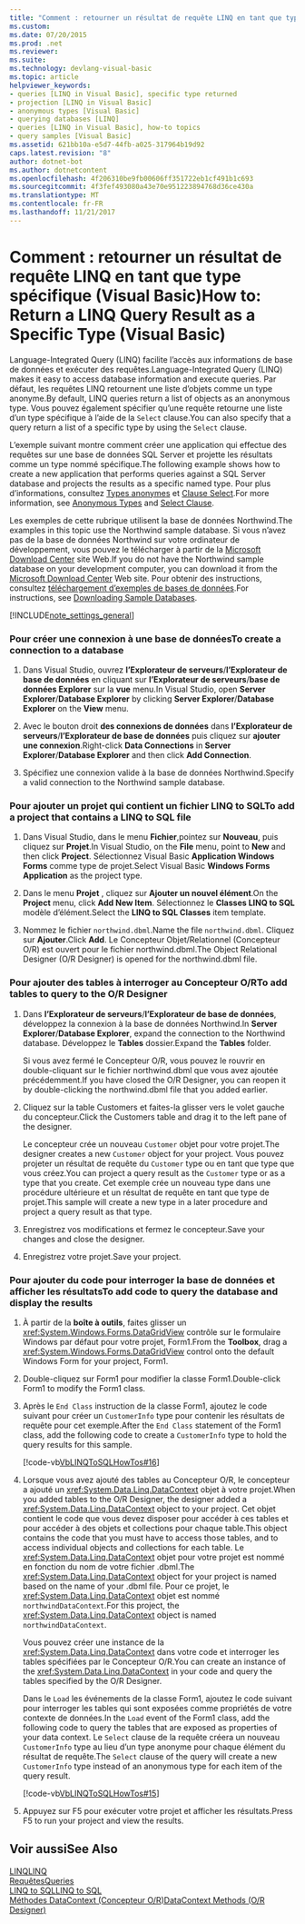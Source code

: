 ```yaml
---
title: "Comment : retourner un résultat de requête LINQ en tant que type spécifique (Visual Basic)"
ms.custom: 
ms.date: 07/20/2015
ms.prod: .net
ms.reviewer: 
ms.suite: 
ms.technology: devlang-visual-basic
ms.topic: article
helpviewer_keywords:
- queries [LINQ in Visual Basic], specific type returned
- projection [LINQ in Visual Basic]
- anonymous types [Visual Basic]
- querying databases [LINQ]
- queries [LINQ in Visual Basic], how-to topics
- query samples [Visual Basic]
ms.assetid: 621bb10a-e5d7-44fb-a025-317964b19d92
caps.latest.revision: "8"
author: dotnet-bot
ms.author: dotnetcontent
ms.openlocfilehash: 4f206310be9fb00606ff351722eb1cf491b1c693
ms.sourcegitcommit: 4f3fef493080a43e70e951223894768d36ce430a
ms.translationtype: MT
ms.contentlocale: fr-FR
ms.lasthandoff: 11/21/2017
---
```

# <a name="how-to-return-a-linq-query-result-as-a-specific-type-visual-basic"></a><span data-ttu-id="c8a5b-102">Comment : retourner un résultat de requête LINQ en tant que type spécifique (Visual Basic)</span><span class="sxs-lookup"><span data-stu-id="c8a5b-102">How to: Return a LINQ Query Result as a Specific Type (Visual Basic)</span></span>
<span data-ttu-id="c8a5b-103">Language-Integrated Query (LINQ) facilite l’accès aux informations de base de données et exécuter des requêtes.</span><span class="sxs-lookup"><span data-stu-id="c8a5b-103">Language-Integrated Query (LINQ) makes it easy to access database information and execute queries.</span></span> <span data-ttu-id="c8a5b-104">Par défaut, les requêtes LINQ retournent une liste d’objets comme un type anonyme.</span><span class="sxs-lookup"><span data-stu-id="c8a5b-104">By default, LINQ queries return a list of objects as an anonymous type.</span></span> <span data-ttu-id="c8a5b-105">Vous pouvez également spécifier qu’une requête retourne une liste d’un type spécifique à l’aide de la `Select` clause.</span><span class="sxs-lookup"><span data-stu-id="c8a5b-105">You can also specify that a query return a list of a specific type by using the `Select` clause.</span></span>  
  
 <span data-ttu-id="c8a5b-106">L’exemple suivant montre comment créer une application qui effectue des requêtes sur une base de données SQL Server et projette les résultats comme un type nommé spécifique.</span><span class="sxs-lookup"><span data-stu-id="c8a5b-106">The following example shows how to create a new application that performs queries against a SQL Server database and projects the results as a specific named type.</span></span> <span data-ttu-id="c8a5b-107">Pour plus d’informations, consultez [Types anonymes](../../../../visual-basic/programming-guide/language-features/objects-and-classes/anonymous-types.md) et [Clause Select](../../../../visual-basic/language-reference/queries/select-clause.md).</span><span class="sxs-lookup"><span data-stu-id="c8a5b-107">For more information, see [Anonymous Types](../../../../visual-basic/programming-guide/language-features/objects-and-classes/anonymous-types.md) and [Select Clause](../../../../visual-basic/language-reference/queries/select-clause.md).</span></span>  
  
 <span data-ttu-id="c8a5b-108">Les exemples de cette rubrique utilisent la base de données Northwind.</span><span class="sxs-lookup"><span data-stu-id="c8a5b-108">The examples in this topic use the Northwind sample database.</span></span> <span data-ttu-id="c8a5b-109">Si vous n’avez pas de la base de données Northwind sur votre ordinateur de développement, vous pouvez le télécharger à partir de la [Microsoft Download Center](http://go.microsoft.com/fwlink/?LinkID=98088) site Web.</span><span class="sxs-lookup"><span data-stu-id="c8a5b-109">If you do not have the Northwind sample database on your development computer, you can download it from the [Microsoft Download Center](http://go.microsoft.com/fwlink/?LinkID=98088) Web site.</span></span> <span data-ttu-id="c8a5b-110">Pour obtenir des instructions, consultez [téléchargement d’exemples de bases de données](https://msdn.microsoft.com/library/bb399411).</span><span class="sxs-lookup"><span data-stu-id="c8a5b-110">For instructions, see [Downloading Sample Databases](https://msdn.microsoft.com/library/bb399411).</span></span>  
  
[!INCLUDE[note_settings_general](~/includes/note-settings-general-md.md)]  
  
### <a name="to-create-a-connection-to-a-database"></a><span data-ttu-id="c8a5b-111">Pour créer une connexion à une base de données</span><span class="sxs-lookup"><span data-stu-id="c8a5b-111">To create a connection to a database</span></span>  
  
1.  <span data-ttu-id="c8a5b-112">Dans Visual Studio, ouvrez **l’Explorateur de serveurs**/**l’Explorateur de base de données** en cliquant sur **l’Explorateur de serveurs**/**base de données Explorer** sur la **vue** menu.</span><span class="sxs-lookup"><span data-stu-id="c8a5b-112">In Visual Studio, open **Server Explorer**/**Database Explorer** by clicking **Server Explorer**/**Database Explorer** on the **View** menu.</span></span>  
  
2.  <span data-ttu-id="c8a5b-113">Avec le bouton droit **des connexions de données** dans **l’Explorateur de serveurs**/**l’Explorateur de base de données** puis cliquez sur **ajouter une connexion**.</span><span class="sxs-lookup"><span data-stu-id="c8a5b-113">Right-click **Data Connections** in **Server Explorer**/**Database Explorer** and then click **Add Connection**.</span></span>  
  
3.  <span data-ttu-id="c8a5b-114">Spécifiez une connexion valide à la base de données Northwind.</span><span class="sxs-lookup"><span data-stu-id="c8a5b-114">Specify a valid connection to the Northwind sample database.</span></span>  
  
### <a name="to-add-a-project-that-contains-a-linq-to-sql-file"></a><span data-ttu-id="c8a5b-115">Pour ajouter un projet qui contient un fichier LINQ to SQL</span><span class="sxs-lookup"><span data-stu-id="c8a5b-115">To add a project that contains a LINQ to SQL file</span></span>  
  
1.  <span data-ttu-id="c8a5b-116">Dans Visual Studio, dans le menu **Fichier**,pointez sur **Nouveau**, puis cliquez sur **Projet**.</span><span class="sxs-lookup"><span data-stu-id="c8a5b-116">In Visual Studio, on the **File** menu, point to **New** and then click **Project**.</span></span> <span data-ttu-id="c8a5b-117">Sélectionnez Visual Basic **Application Windows Forms** comme type de projet.</span><span class="sxs-lookup"><span data-stu-id="c8a5b-117">Select Visual Basic **Windows Forms Application** as the project type.</span></span>  
  
2.  <span data-ttu-id="c8a5b-118">Dans le menu **Projet** , cliquez sur **Ajouter un nouvel élément**.</span><span class="sxs-lookup"><span data-stu-id="c8a5b-118">On the **Project** menu, click **Add New Item**.</span></span> <span data-ttu-id="c8a5b-119">Sélectionnez le **Classes LINQ to SQL** modèle d’élément.</span><span class="sxs-lookup"><span data-stu-id="c8a5b-119">Select the **LINQ to SQL Classes** item template.</span></span>  
  
3.  <span data-ttu-id="c8a5b-120">Nommez le fichier `northwind.dbml`.</span><span class="sxs-lookup"><span data-stu-id="c8a5b-120">Name the file `northwind.dbml`.</span></span> <span data-ttu-id="c8a5b-121">Cliquez sur **Ajouter**.</span><span class="sxs-lookup"><span data-stu-id="c8a5b-121">Click **Add**.</span></span> <span data-ttu-id="c8a5b-122">Le Concepteur Objet/Relationnel (Concepteur O/R) est ouvert pour le fichier northwind.dbml.</span><span class="sxs-lookup"><span data-stu-id="c8a5b-122">The Object Relational Designer (O/R Designer) is opened for the northwind.dbml file.</span></span>  
  
### <a name="to-add-tables-to-query-to-the-or-designer"></a><span data-ttu-id="c8a5b-123">Pour ajouter des tables à interroger au Concepteur O/R</span><span class="sxs-lookup"><span data-stu-id="c8a5b-123">To add tables to query to the O/R Designer</span></span>  
  
1.  <span data-ttu-id="c8a5b-124">Dans **l’Explorateur de serveurs**/**l’Explorateur de base de données**, développez la connexion à la base de données Northwind.</span><span class="sxs-lookup"><span data-stu-id="c8a5b-124">In **Server Explorer**/**Database Explorer**, expand the connection to the Northwind database.</span></span> <span data-ttu-id="c8a5b-125">Développez le **Tables** dossier.</span><span class="sxs-lookup"><span data-stu-id="c8a5b-125">Expand the **Tables** folder.</span></span>  
  
     <span data-ttu-id="c8a5b-126">Si vous avez fermé le Concepteur O/R, vous pouvez le rouvrir en double-cliquant sur le fichier northwind.dbml que vous avez ajoutée précédemment.</span><span class="sxs-lookup"><span data-stu-id="c8a5b-126">If you have closed the O/R Designer, you can reopen it by double-clicking the northwind.dbml file that you added earlier.</span></span>  
  
2.  <span data-ttu-id="c8a5b-127">Cliquez sur la table Customers et faites-la glisser vers le volet gauche du concepteur.</span><span class="sxs-lookup"><span data-stu-id="c8a5b-127">Click the Customers table and drag it to the left pane of the designer.</span></span>  
  
     <span data-ttu-id="c8a5b-128">Le concepteur crée un nouveau `Customer` objet pour votre projet.</span><span class="sxs-lookup"><span data-stu-id="c8a5b-128">The designer creates a new `Customer` object for your project.</span></span> <span data-ttu-id="c8a5b-129">Vous pouvez projeter un résultat de requête du `Customer` type ou en tant que type que vous créez.</span><span class="sxs-lookup"><span data-stu-id="c8a5b-129">You can project a query result as the `Customer` type or as a type that you create.</span></span> <span data-ttu-id="c8a5b-130">Cet exemple crée un nouveau type dans une procédure ultérieure et un résultat de requête en tant que type de projet.</span><span class="sxs-lookup"><span data-stu-id="c8a5b-130">This sample will create a new type in a later procedure and project a query result as that type.</span></span>  
  
3.  <span data-ttu-id="c8a5b-131">Enregistrez vos modifications et fermez le concepteur.</span><span class="sxs-lookup"><span data-stu-id="c8a5b-131">Save your changes and close the designer.</span></span>  
  
4.  <span data-ttu-id="c8a5b-132">Enregistrez votre projet.</span><span class="sxs-lookup"><span data-stu-id="c8a5b-132">Save your project.</span></span>  
  
### <a name="to-add-code-to-query-the-database-and-display-the-results"></a><span data-ttu-id="c8a5b-133">Pour ajouter du code pour interroger la base de données et afficher les résultats</span><span class="sxs-lookup"><span data-stu-id="c8a5b-133">To add code to query the database and display the results</span></span>  
  
1.  <span data-ttu-id="c8a5b-134">À partir de la **boîte à outils**, faites glisser un <xref:System.Windows.Forms.DataGridView> contrôle sur le formulaire Windows par défaut pour votre projet, Form1.</span><span class="sxs-lookup"><span data-stu-id="c8a5b-134">From the **Toolbox**, drag a <xref:System.Windows.Forms.DataGridView> control onto the default Windows Form for your project, Form1.</span></span>  
  
2.  <span data-ttu-id="c8a5b-135">Double-cliquez sur Form1 pour modifier la classe Form1.</span><span class="sxs-lookup"><span data-stu-id="c8a5b-135">Double-click Form1 to modify the Form1 class.</span></span>  
  
3.  <span data-ttu-id="c8a5b-136">Après le `End Class` instruction de la classe Form1, ajoutez le code suivant pour créer un `CustomerInfo` type pour contenir les résultats de requête pour cet exemple.</span><span class="sxs-lookup"><span data-stu-id="c8a5b-136">After the `End Class` statement of the Form1 class, add the following code to create a `CustomerInfo` type to hold the query results for this sample.</span></span>  
  
     [!code-vb[VbLINQToSQLHowTos#16](../../../../visual-basic/programming-guide/language-features/linq/codesnippet/VisualBasic/how-to-return-a-linq-query-result-as-a-specific-type_1.vb)]  
  
4.  <span data-ttu-id="c8a5b-137">Lorsque vous avez ajouté des tables au Concepteur O/R, le concepteur a ajouté un <xref:System.Data.Linq.DataContext> objet à votre projet.</span><span class="sxs-lookup"><span data-stu-id="c8a5b-137">When you added tables to the O/R Designer, the designer added a <xref:System.Data.Linq.DataContext> object to your project.</span></span> <span data-ttu-id="c8a5b-138">Cet objet contient le code que vous devez disposer pour accéder à ces tables et pour accéder à des objets et collections pour chaque table.</span><span class="sxs-lookup"><span data-stu-id="c8a5b-138">This object contains the code that you must have to access those tables, and to access individual objects and collections for each table.</span></span> <span data-ttu-id="c8a5b-139">Le <xref:System.Data.Linq.DataContext> objet pour votre projet est nommé en fonction du nom de votre fichier .dbml.</span><span class="sxs-lookup"><span data-stu-id="c8a5b-139">The <xref:System.Data.Linq.DataContext> object for your project is named based on the name of your .dbml file.</span></span> <span data-ttu-id="c8a5b-140">Pour ce projet, le <xref:System.Data.Linq.DataContext> objet est nommé `northwindDataContext`.</span><span class="sxs-lookup"><span data-stu-id="c8a5b-140">For this project, the <xref:System.Data.Linq.DataContext> object is named `northwindDataContext`.</span></span>  
  
     <span data-ttu-id="c8a5b-141">Vous pouvez créer une instance de la <xref:System.Data.Linq.DataContext> dans votre code et interroger les tables spécifiées par le Concepteur O/R.</span><span class="sxs-lookup"><span data-stu-id="c8a5b-141">You can create an instance of the <xref:System.Data.Linq.DataContext> in your code and query the tables specified by the O/R Designer.</span></span>  
  
     <span data-ttu-id="c8a5b-142">Dans le `Load` les événements de la classe Form1, ajoutez le code suivant pour interroger les tables qui sont exposées comme propriétés de votre contexte de données.</span><span class="sxs-lookup"><span data-stu-id="c8a5b-142">In the `Load` event of the Form1 class, add the following code to query the tables that are exposed as properties of your data context.</span></span> <span data-ttu-id="c8a5b-143">Le `Select` clause de la requête créera un nouveau `CustomerInfo` type au lieu d’un type anonyme pour chaque élément du résultat de requête.</span><span class="sxs-lookup"><span data-stu-id="c8a5b-143">The `Select` clause of the query will create a new `CustomerInfo` type instead of an anonymous type for each item of the query result.</span></span>  
  
     [!code-vb[VbLINQToSQLHowTos#15](../../../../visual-basic/programming-guide/language-features/linq/codesnippet/VisualBasic/how-to-return-a-linq-query-result-as-a-specific-type_2.vb)]  
  
5.  <span data-ttu-id="c8a5b-144">Appuyez sur F5 pour exécuter votre projet et afficher les résultats.</span><span class="sxs-lookup"><span data-stu-id="c8a5b-144">Press F5 to run your project and view the results.</span></span>  
  
## <a name="see-also"></a><span data-ttu-id="c8a5b-145">Voir aussi</span><span class="sxs-lookup"><span data-stu-id="c8a5b-145">See Also</span></span>  
 [<span data-ttu-id="c8a5b-146">LINQ</span><span class="sxs-lookup"><span data-stu-id="c8a5b-146">LINQ</span></span>](../../../../visual-basic/programming-guide/language-features/linq/index.md)  
 [<span data-ttu-id="c8a5b-147">Requêtes</span><span class="sxs-lookup"><span data-stu-id="c8a5b-147">Queries</span></span>](../../../../visual-basic/language-reference/queries/queries.md)  
 [<span data-ttu-id="c8a5b-148">LINQ to SQL</span><span class="sxs-lookup"><span data-stu-id="c8a5b-148">LINQ to SQL</span></span>](https://msdn.microsoft.com/library/bb386976)  
 [<span data-ttu-id="c8a5b-149">Méthodes DataContext (Concepteur O/R)</span><span class="sxs-lookup"><span data-stu-id="c8a5b-149">DataContext Methods (O/R Designer)</span></span>](/visualstudio/data-tools/datacontext-methods-o-r-designer)
